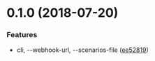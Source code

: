 <a name="0.1.0"></a>
# 0.1.0 (2018-07-20)


### Features

* cli, --webhook-url, --scenarios-file ([ee52819](https://github.com/popstas/yandex-dialogs-tester/commit/ee52819))



